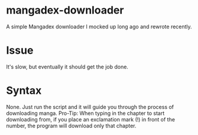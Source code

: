 # mangadex-downloader
A simple Mangadex downloader I mocked up long ago and rewrote recently. 

# Issue
It's slow, but eventually it should get the job done.

# Syntax
None. Just run the script and it will guide you through the process of downloading manga.
Pro-Tip: When typing in the chapter to start downloading from, if you place an exclamation mark (!) in front of the number, the program will download only that chapter.
